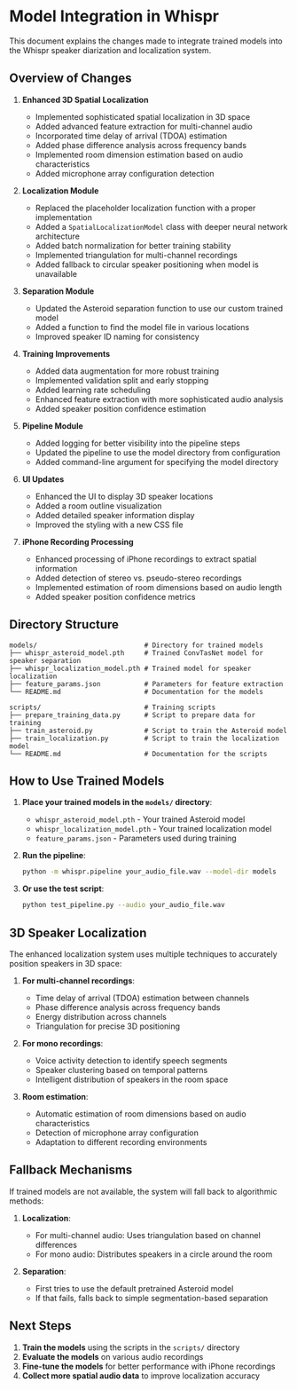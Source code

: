 # Model Integration in Whispr

This document explains the changes made to integrate trained models into the Whispr speaker diarization and localization system.

## Overview of Changes

1. **Enhanced 3D Spatial Localization**
   - Implemented sophisticated spatial localization in 3D space
   - Added advanced feature extraction for multi-channel audio
   - Incorporated time delay of arrival (TDOA) estimation
   - Added phase difference analysis across frequency bands
   - Implemented room dimension estimation based on audio characteristics
   - Added microphone array configuration detection

2. **Localization Module**
   - Replaced the placeholder localization function with a proper implementation
   - Added a `SpatialLocalizationModel` class with deeper neural network architecture
   - Added batch normalization for better training stability
   - Implemented triangulation for multi-channel recordings
   - Added fallback to circular speaker positioning when model is unavailable

3. **Separation Module**
   - Updated the Asteroid separation function to use our custom trained model
   - Added a function to find the model file in various locations
   - Improved speaker ID naming for consistency

4. **Training Improvements**
   - Added data augmentation for more robust training
   - Implemented validation split and early stopping
   - Added learning rate scheduling
   - Enhanced feature extraction with more sophisticated audio analysis
   - Added speaker position confidence estimation

5. **Pipeline Module**
   - Added logging for better visibility into the pipeline steps
   - Updated the pipeline to use the model directory from configuration
   - Added command-line argument for specifying the model directory

6. **UI Updates**
   - Enhanced the UI to display 3D speaker locations
   - Added a room outline visualization
   - Added detailed speaker information display
   - Improved the styling with a new CSS file

7. **iPhone Recording Processing**
   - Enhanced processing of iPhone recordings to extract spatial information
   - Added detection of stereo vs. pseudo-stereo recordings
   - Implemented estimation of room dimensions based on audio length
   - Added speaker position confidence metrics

## Directory Structure

```
models/                           # Directory for trained models
├── whispr_asteroid_model.pth     # Trained ConvTasNet model for speaker separation
├── whispr_localization_model.pth # Trained model for speaker localization
├── feature_params.json           # Parameters for feature extraction
└── README.md                     # Documentation for the models

scripts/                          # Training scripts
├── prepare_training_data.py      # Script to prepare data for training
├── train_asteroid.py             # Script to train the Asteroid model
├── train_localization.py         # Script to train the localization model
└── README.md                     # Documentation for the scripts
```

## How to Use Trained Models

1. **Place your trained models in the `models/` directory**:
   - `whispr_asteroid_model.pth` - Your trained Asteroid model
   - `whispr_localization_model.pth` - Your trained localization model
   - `feature_params.json` - Parameters used during training

2. **Run the pipeline**:
   ```bash
   python -m whispr.pipeline your_audio_file.wav --model-dir models
   ```

3. **Or use the test script**:
   ```bash
   python test_pipeline.py --audio your_audio_file.wav
   ```

## 3D Speaker Localization

The enhanced localization system uses multiple techniques to accurately position speakers in 3D space:

1. **For multi-channel recordings**:
   - Time delay of arrival (TDOA) estimation between channels
   - Phase difference analysis across frequency bands
   - Energy distribution across channels
   - Triangulation for precise 3D positioning

2. **For mono recordings**:
   - Voice activity detection to identify speech segments
   - Speaker clustering based on temporal patterns
   - Intelligent distribution of speakers in the room space

3. **Room estimation**:
   - Automatic estimation of room dimensions based on audio characteristics
   - Detection of microphone array configuration
   - Adaptation to different recording environments

## Fallback Mechanisms

If trained models are not available, the system will fall back to algorithmic methods:

1. **Localization**: 
   - For multi-channel audio: Uses triangulation based on channel differences
   - For mono audio: Distributes speakers in a circle around the room

2. **Separation**: 
   - First tries to use the default pretrained Asteroid model
   - If that fails, falls back to simple segmentation-based separation

## Next Steps

1. **Train the models** using the scripts in the `scripts/` directory
2. **Evaluate the models** on various audio recordings
3. **Fine-tune the models** for better performance with iPhone recordings
4. **Collect more spatial audio data** to improve localization accuracy 